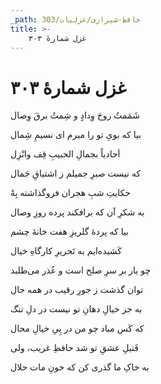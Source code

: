```yaml
---
_path: حافظ-شیرازی/غزلیات/303
title: >-
    غزل شمارهٔ ۳۰۳
---
```

# غزل شمارهٔ ۳۰۳

<div class="b" id="bn1"><div class="m1"><p>شَمَمتُ روحَ وِدادٍ و شِمتُ برقَ وِصال</p></div>
<div class="m2"><p>بیا که بویِ تو را میرم ای نسیمِ شِمال</p></div></div>
<div class="b" id="bn2"><div class="m1"><p>اَحادیاً بجمالِ الحبیبِ قِف وانْزِل</p></div>
<div class="m2"><p>که نیست صبرِ جمیلم ز اشتیاقِ جَمال</p></div></div>
<div class="b" id="bn3"><div class="m1"><p>حکایتِ شبِ هجران فروگذاشته بِهْ</p></div>
<div class="m2"><p>به شکرِ آن که برافکند پرده روزِ وصال</p></div></div>
<div class="b" id="bn4"><div class="m1"><p>بیا که پردهٔ گلریزِ هفت خانهٔ چشم</p></div>
<div class="m2"><p>کَشیده‌ایم به تَحریرِ کارگاهِ خیال</p></div></div>
<div class="b" id="bn5"><div class="m1"><p>چو یار بر سرِ صلح است و عُذر می‌طلبد</p></div>
<div class="m2"><p>توان گذشت ز جورِ رقیب در همه حال</p></div></div>
<div class="b" id="bn6"><div class="m1"><p>به جز خیالِ دهانِ تو نیست در دلِ تنگ</p></div>
<div class="m2"><p>که کَس مباد چو من در پِیِ خیالِ محال</p></div></div>
<div class="b" id="bn7"><div class="m1"><p>قَتیلِ عشقِ تو شد حافظِ غریب، ولی</p></div>
<div class="m2"><p>به خاکِ ما گذری کن که خونِ مات حلال</p></div></div>

